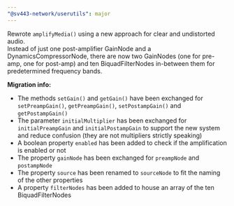 ```yaml
---
"@sv443-network/userutils": major
---
```


Rewrote `amplifyMedia()` using a new approach for clear and undistorted audio.  
Instead of just one post-amplifier GainNode and a DynamicsCompressorNode, there are now two GainNodes (one for pre-amp, one for post-amp) and ten BiquadFilterNodes in-between them for predetermined frequency bands.  
  
**Migration info:**
- The methods `setGain()` and `getGain()` have been exchanged for `setPreampGain()`, `getPreampGain()`, `setPostampGain()` and `getPostampGain()`
- The parameter `initialMultiplier` has been exchanged for `initialPreampGain` and `initialPostampGain` to support the new system and reduce confusion (they are not multipliers strictly speaking)
- A boolean property `enabled` has been added to check if the amplification is enabled or not
- The property `gainNode` has been exchanged for `preampNode` and `postampNode`
- The property `source` has been renamed to `sourceNode` to fit the naming of the other properties
- A property `filterNodes` has been added to house an array of the ten BiquadFilterNodes
